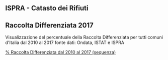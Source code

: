 ## ISPRA - Catasto dei Rifiuti

## Raccolta Differenziata 2017 

Visualizzazione del percentuale della Raccolta Differenziata per tutti comuni d'Italia dal 2010 al 2017
fonte dati: Ondata, ISTAT e ISPRA

[% Raccolta Differenziata dal 2010 al 2017 (sequenza)](http://view.ixmaps.com?project=https://raw.githubusercontent.com/gjrichter/viz/master/CatastoRifiuti/ixmaps_project_RD_ONDATA_2010_2017_clip.json)
<br><br>

